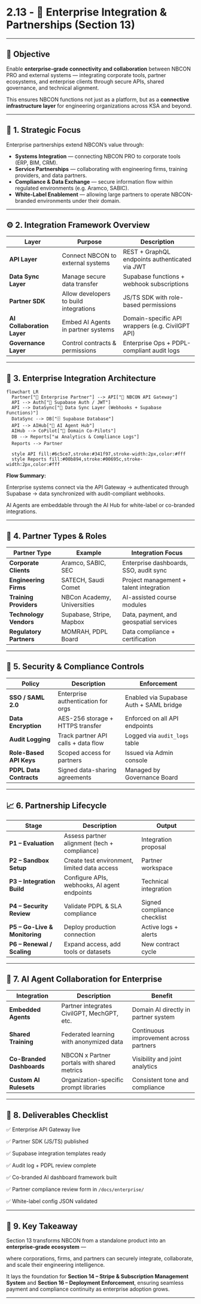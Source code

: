 # 2.13 - 🤝 Enterprise Integration & Partnerships (Section 13)

---

## 🎯 Objective

Enable **enterprise-grade connectivity and collaboration** between NBCON PRO and external systems — integrating corporate tools, partner ecosystems, and enterprise clients through secure APIs, shared governance, and technical alignment.

This ensures NBCON functions not just as a platform, but as a **connective infrastructure layer** for engineering organizations across KSA and beyond.

---

## 🧩 1. Strategic Focus

Enterprise partnerships extend NBCON’s value through:

- **Systems Integration** — connecting NBCON PRO to corporate tools (ERP, BIM, CRM).
- **Service Partnerships** — collaborating with engineering firms, training providers, and data partners.
- **Compliance & Data Exchange** — secure information flow within regulated environments (e.g. Aramco, SABIC).
- **White-Label Enablement** — allowing large partners to operate NBCON-branded environments under their domain.

---

## ⚙️ 2. Integration Framework Overview

| Layer | Purpose | Description |
| --- | --- | --- |
| **API Layer** | Connect NBCON to external systems | REST + GraphQL endpoints authenticated via JWT |
| **Data Sync Layer** | Manage secure data transfer | Supabase functions + webhook subscriptions |
| **Partner SDK** | Allow developers to build integrations | JS/TS SDK with role-based permissions |
| **AI Collaboration Layer** | Embed AI Agents in partner systems | Domain-specific API wrappers (e.g. CivilGPT API) |
| **Governance Layer** | Control contracts & permissions | Enterprise Ops + PDPL-compliant audit logs |

---

## 🧠 3. Enterprise Integration Architecture

```mermaid
flowchart LR
  Partner["🏢 Enterprise Partner"] --> API["🔗 NBCON API Gateway"]
  API --> Auth["🔐 Supabase Auth / JWT"]
  API --> DataSync["🧩 Data Sync Layer (Webhooks + Supabase Functions)"]
  DataSync --> DB["🗄️ Supabase Database"]
  API --> AIHub["🤖 AI Agent Hub"]
  AIHub --> CoPilot["🧠 Domain Co-Pilots"]
  DB --> Reports["📊 Analytics & Compliance Logs"]
  Reports --> Partner

  style API fill:#6c5ce7,stroke:#341f97,stroke-width:2px,color:#fff
  style Reports fill:#00b894,stroke:#00695c,stroke-width:2px,color:#fff

```

**Flow Summary:**

Enterprise systems connect via the API Gateway → authenticated through Supabase → data synchronized with audit-compliant webhooks.

AI Agents are embeddable through the AI Hub for white-label or co-branded integrations.

---

## 🧱 4. Partner Types & Roles

| Partner Type | Example | Integration Focus |
| --- | --- | --- |
| **Corporate Clients** | Aramco, SABIC, SEC | Enterprise dashboards, SSO, audit sync |
| **Engineering Firms** | SATECH, Saudi Comet | Project management + talent integration |
| **Training Providers** | NBCon Academy, Universities | AI-assisted course modules |
| **Technology Vendors** | Supabase, Stripe, Mapbox | Data, payment, and geospatial services |
| **Regulatory Partners** | MOMRAH, PDPL Board | Data compliance + certification |

---

## 🔐 5. Security & Compliance Controls

| Policy | Description | Enforcement |
| --- | --- | --- |
| **SSO / SAML 2.0** | Enterprise authentication for orgs | Enabled via Supabase Auth + SAML bridge |
| **Data Encryption** | AES-256 storage + HTTPS transfer | Enforced on all API endpoints |
| **Audit Logging** | Track partner API calls + data flow | Logged via `audit_logs` table |
| **Role-Based API Keys** | Scoped access for partners | Issued via Admin console |
| **PDPL Data Contracts** | Signed data-sharing agreements | Managed by Governance Board |

---

## 📈 6. Partnership Lifecycle

| Stage | Description | Output |
| --- | --- | --- |
| **P1 – Evaluation** | Assess partner alignment (tech + compliance) | Integration proposal |
| **P2 – Sandbox Setup** | Create test environment, limited data access | Partner workspace |
| **P3 – Integration Build** | Configure APIs, webhooks, AI agent endpoints | Technical integration |
| **P4 – Security Review** | Validate PDPL & SLA compliance | Signed compliance checklist |
| **P5 – Go-Live & Monitoring** | Deploy production connection | Active logs + alerts |
| **P6 – Renewal / Scaling** | Expand access, add tools or datasets | New contract cycle |

---

## 🤖 7. AI Agent Collaboration for Enterprise

| Integration | Description | Benefit |
| --- | --- | --- |
| **Embedded Agents** | Partner integrates CivilGPT, MechGPT, etc. | Domain AI directly in partner system |
| **Shared Training** | Federated learning with anonymized data | Continuous improvement across partners |
| **Co-Branded Dashboards** | NBCON x Partner portals with shared metrics | Visibility and joint analytics |
| **Custom AI Rulesets** | Organization-specific prompt libraries | Consistent tone and compliance |

---

## 🧩 8. Deliverables Checklist

✅ Enterprise API Gateway live

✅ Partner SDK (JS/TS) published

✅ Supabase integration templates ready

✅ Audit log + PDPL review complete

✅ Co-branded AI dashboard framework built

✅ Partner compliance review form in `/docs/enterprise/`

✅ White-label config JSON validated

---

## 🧭 9. Key Takeaway

Section 13 transforms NBCON from a standalone product into an **enterprise-grade ecosystem** —

where corporations, firms, and partners can securely integrate, collaborate, and scale their engineering intelligence.

It lays the foundation for **Section 14 – Stripe & Subscription Management System** and **Section 16 – Deployment Enforcement**, ensuring seamless payment and compliance continuity as enterprise adoption grows.

---